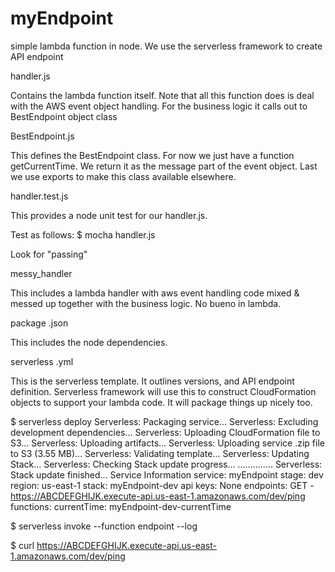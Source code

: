 # myEndpoint
simple lambda function in node.  We use the serverless framework to
create API endpoint

handler.js

Contains the lambda function itself.  Note that all this function 
does is deal with the AWS event object handling.  For the business logic
it calls out to BestEndpoint object class

BestEndpoint.js 

This defines the BestEndpoint class.  For now we just have a function
getCurrentTime.  We return it as the message part of the event object.
Last we use exports to make this class available elsewhere.

handler.test.js

This provides a node unit test for our handler.js.

Test as follows:
$ mocha handler.js

Look for "passing"

messy_handler

This includes a lambda handler with aws event handling code mixed & 
messed up together with the business logic.  No bueno in lambda.

package .json

This includes the node dependencies.

serverless .yml

This is the serverless template.  It outlines versions, and API 
endpoint definition.  Serverless framework will use this to construct
CloudFormation objects to support your lambda code.  It will package
things up nicely too.


$ serverless deploy
Serverless: Packaging service...
Serverless: Excluding development dependencies...
Serverless: Uploading CloudFormation file to S3...
Serverless: Uploading artifacts...
Serverless: Uploading service .zip file to S3 (3.55 MB)...
Serverless: Validating template...
Serverless: Updating Stack...
Serverless: Checking Stack update progress...
..............
Serverless: Stack update finished...
Service Information
service: myEndpoint
stage: dev
region: us-east-1
stack: myEndpoint-dev
api keys:
  None
endpoints:
  GET - https://ABCDEFGHIJK.execute-api.us-east-1.amazonaws.com/dev/ping
functions:
  currentTime: myEndpoint-dev-currentTime



$ serverless invoke --function endpoint --log

$ curl https://ABCDEFGHIJK.execute-api.us-east-1.amazonaws.com/dev/ping








